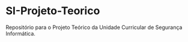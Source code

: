 # SI-Projeto-Teorico
Repositório para o Projeto Teórico da Unidade Curricular de Segurança Informática.
